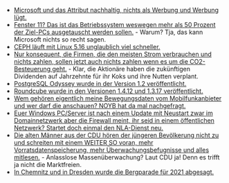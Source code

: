 * [Microsoft und das Attribut nachhaltig, nichts als Werbung und Werbung lügt.](https://www.borncity.com/blog/2021/11/14/microsoft-die-nachhaltigkeit-und-windows-11-als-umwweltkatastrophe/)
* [Fenster 11? Das ist das Betriebssystem weswegen mehr als 50 Prozent der Ziel-PCs ausgetauscht werden sollen.](https://www.borncity.com/blog/2021/11/14/microsoft-die-nachhaltigkeit-und-windows-11-als-umweltkatastrophe-teil-2/) - Warum? Tja, das kann Microsoft nichts so recht sagen.
* [CEPH läuft mit Linux 5.16 unglaublich viel schneller.](https://www.phoronix.com/scan.php?page=news_item&px=Linux-5.16-Ceph)
* [Nur konsequent, die Firmen, die den meisten Strom verbrauchen und nichts zahlen, sollen jetzt auch nichts zahlen wenn es um die CO2-Besteuerung geht.](https://www.sonnenseite.com/de/wirtschaft/verbraucherzentrale-warnt-vor-geplanter-erstattung-der-co2-bepreisung-fuer-unternehmen/) - Klar, die Aktionäre haben die zukünftigen Dividenden auf Jahrzehnte für ihr Koks und ihre Nutten verplant.
* [PostgreSQL Odyssey wurde in der Version 1.2 veröffentlicht.](https://www.postgresql.org/about/news/odyssey-12-released-2351/)
* [Roundcube wurde in den Versionen 1.4.12 und 1.3.17 veröffentlicht.](https://roundcube.net/news/2021/11/12/security-updates-1.4.12-and-1.3.17-released)
* [Wem gehören eigentlich meine Bewegungsdaten vom Mobilfunkanbieter und wer darf die anschauen? NOYB hat da mal nachgefragt.](https://noyb.eu/de/handydaten-nicht-personenbezogen-noyb-ruft-bundesverwaltungsgericht)
* [Euer Windows PC/Server ist nach einem Update mit Neustart zwar im Domainnetzwerk aber die Firewall meint, ihr seid in einem öffentlichen Netzwerk? Startet doch einmal den NLA-Dienst neu.](https://www.borncity.com/blog/2021/11/15/windows-10-windows-server-sonderupdates-korrigieren-dc-authentifizierungsfehler-14-11-2021/)
* [Die alten Männer aus der CDU hören der jüngeren Bevölkerung nicht zu und schreiten mit einem WEITER SO voran, mehr Vorratsdatenspeicherung, mehr Überwachungsbefugnisse und alles mitlesen.](https://netzpolitik.org/2021/positionspapier-cdu-will-anonyme-chats-verhindern-und-die-vorratsdatenspeicherung-zurueck/) - Anlasslose Massenüberwachung? Laut CDU ja! Denn es trifft ja nicht die Marktfreien.
* [In Chemnitz und in Dresden wurde die Bergparade für 2021 abgesagt.](https://knappenverein.de/absage-der-bergparaden-in-chemnitz-und-dresden/)
